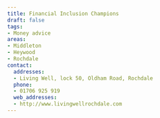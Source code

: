 ```yaml
---
title: Financial Inclusion Champions
draft: false
tags:
- Money advice
areas:
- Middleton
- Heywood
- Rochdale
contact:
  addresses:
  - Living Well, lock 50, Oldham Road, Rochdale
  phone:
  - 01706 925 919
  web_addresses:
  - http://www.livingwellrochdale.com
---
```


